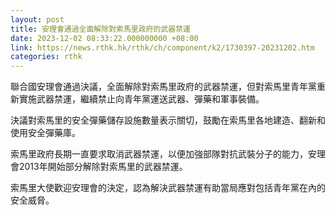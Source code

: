 ```yaml
---
layout: post
title: 安理會通過全面解除對索馬里政府的武器禁運
date: 2023-12-02 08:33:22.000000000 +08:00
link: https://news.rthk.hk/rthk/ch/component/k2/1730397-20231202.htm
categories: rthk
---
```


聯合國安理會通過決議，全面解除對索馬里政府的武器禁運，但對索馬里青年黨重新實施武器禁運，繼續禁止向青年黨運送武器、彈藥和軍事裝備。

決議對索馬里的安全彈藥儲存設施數量表示關切，鼓勵在索馬里各地建造、翻新和使用安全彈藥庫。

索馬里政府長期一直要求取消武器禁運，以便加強部隊對抗武裝分子的能力，安理會2013年開始部分解除對索馬里的武器禁運。

索馬里大使歡迎安理會的決定，認為解決武器禁運有助當局應對包括青年黨在內的安全威脅。
